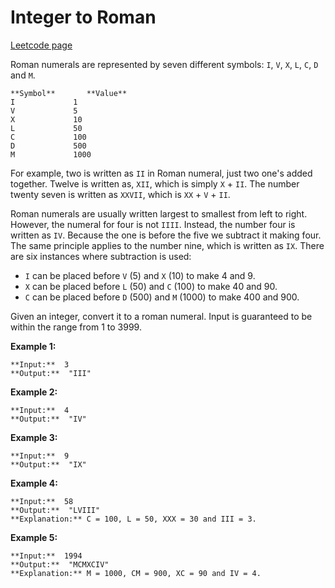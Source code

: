 # Integer to Roman
[Leetcode page](https://leetcode.com/problems/integer-to-roman/description)

Roman numerals are represented by seven different symbols: `I`, `V`, `X`, `L`,
`C`, `D` and `M`.

    
    
    **Symbol**       **Value**
    I             1
    V             5
    X             10
    L             50
    C             100
    D             500
    M             1000

For example, two is written as `II` in Roman numeral, just two one's added
together. Twelve is written as, `XII`, which is simply `X` \+ `II`. The number
twenty seven is written as `XXVII`, which is `XX` \+ `V` \+ `II`.

Roman numerals are usually written largest to smallest from left to right.
However, the numeral for four is not `IIII`. Instead, the number four is
written as `IV`. Because the one is before the five we subtract it making
four. The same principle applies to the number nine, which is written as `IX`.
There are six instances where subtraction is used:

  * `I` can be placed before `V` (5) and `X` (10) to make 4 and 9. 
  * `X` can be placed before `L` (50) and `C` (100) to make 40 and 90. 
  * `C` can be placed before `D` (500) and `M` (1000) to make 400 and 900.

Given an integer, convert it to a roman numeral. Input is guaranteed to be
within the range from 1 to 3999.

**Example 1:**

    
    
    **Input:**  3
    **Output:**  "III"

**Example 2:**

    
    
    **Input:**  4
    **Output:**  "IV"

**Example 3:**

    
    
    **Input:**  9
    **Output:**  "IX"

**Example 4:**

    
    
    **Input:**  58
    **Output:**  "LVIII"
    **Explanation:** C = 100, L = 50, XXX = 30 and III = 3.
    

**Example 5:**

    
    
    **Input:**  1994
    **Output:**  "MCMXCIV"
    **Explanation:** M = 1000, CM = 900, XC = 90 and IV = 4.

